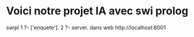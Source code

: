 # Voici notre projet IA avec swi prolog
swipl
1 ?- ['enquete']. 
2 ?- server.
dans web http://localhost:8001 
